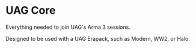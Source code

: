 # UAG Core

Everything needed to join UAG's Arma 3 sessions.

Designed to be used with a UAG Erapack, such as Modern, WW2, or Halo.
